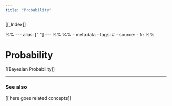 ```yaml
---
title: "Probability"
---
```


[[_Index]]

%% ---
alias: [" "]
--- %%
%% - metadata
	- tags: #
	- source: 
	- fr: 
%%

# Probability

[[Bayesian Probability]]

-------------
### See also
[[ here goes related concepts]]

